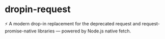 # dropin-request
⚡ A modern drop-in replacement for the deprecated request and request-promise-native libraries — powered by Node.js native fetch.
